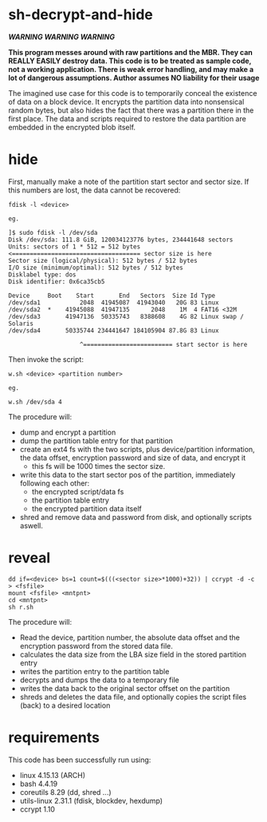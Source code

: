 # sh-decrypt-and-hide

***WARNING WARNING WARNING***

**This program messes around with raw partitions and the MBR. They can REALLY EASILY destroy data. This code is to be treated as sample code, not a working application. There is weak error handling, and may make a lot of dangerous assumptions. Author assumes NO liability for their usage**

The imagined use case for this code is to temporarily conceal the existence of data on a block device. It encrypts the partition data into nonsensical random bytes, but also hides the fact that there was a partition there in the first place. The data and scripts required to restore the data partition are embedded in the encrypted blob itself.

# hide

First, manually make a note of the partition start sector and sector size. If this numbers are lost, the data cannot be recovered:

```
fdisk -l <device>

eg.

]$ sudo fdisk -l /dev/sda
Disk /dev/sda: 111.8 GiB, 120034123776 bytes, 234441648 sectors
Units: sectors of 1 * 512 = 512 bytes <==================================== sector size is here
Sector size (logical/physical): 512 bytes / 512 bytes
I/O size (minimum/optimal): 512 bytes / 512 bytes
Disklabel type: dos
Disk identifier: 0x6ca35cb5

Device     Boot    Start       End   Sectors  Size Id Type
/dev/sda1           2048  41945087  41943040   20G 83 Linux
/dev/sda2  *    41945088  41947135      2048    1M  4 FAT16 <32M
/dev/sda3       41947136  50335743   8388608    4G 82 Linux swap / Solaris
/dev/sda4       50335744 234441647 184105904 87.8G 83 Linux

                    ^========================= start sector is here
```

Then invoke the script:

 
```
w.sh <device> <partition number>

eg.

w.sh /dev/sda 4
```

The procedure will:

* dump and encrypt a partition
* dump the partition table entry for that partition
* create an ext4 fs with the two scripts, plus device/partition information, the data offset, encryption password and size of data, and encrypt it
    - this fs will be 1000 times the sector size.
* write this data to the start sector pos of the partition, immediately following each other:
    - the encrypted script/data fs
    - the partition table entry
    - the encrypted partition data itself
* shred and remove data and password from disk, and optionally scripts aswell.

# reveal

```
dd if=<device> bs=1 count=$(((<sector size>*1000)+32)) | ccrypt -d -c > <fsfile>
mount <fsfile> <mntpnt>
cd <mntpnt>
sh r.sh
```

The procedure will:

* Read the device, partition number, the absolute data offset and the encryption password from the stored data file.
* calculates the data size from the LBA size field in the stored partition entry
* writes the partition entry to the partition table
* decrypts and dumps the data to a temporary file
* writes the data back to the original sector offset on the partition
* shreds and deletes the data file, and optionally copies the script files (back) to a desired location 

# requirements

This code has been successfully run using:

- linux 4.15.13 (ARCH)
- bash 4.4.19
- coreutils 8.29 (dd, shred ...)
- utils-linux 2.31.1 (fdisk, blockdev, hexdump)
- ccrypt 1.10 
